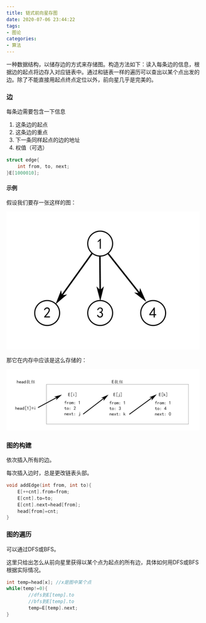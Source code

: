 ```yaml
---
title: 链式前向星存图
date: 2020-07-06 23:44:22
tags:
- 图论
categories:
- 算法
---
```


一种数据结构，以储存边的方式来存储图。构造方法如下：读入每条边的信息，根据边的起点将边存入对应链表中。通过和链表一样的遍历可以查出以某个点出发的边。除了不能直接用起点终点定位以外，前向星几乎是完美的。

<!--more-->

### 边

每条边需要包含一下信息

1. 这条边的起点
2. 这条边的重点
3. 下一条同样起点的边的地址
4. 权值（可选）

```cpp
struct edge{
	int from, to, next;
}E[1000010]; 
```



#### 示例

假设我们要存一张这样的图：

![](img/article/链式前向星存图/1.png)



那它在内存中应该是这么存储的：

![](img/article/链式前向星存图/2.png)



### 图的构建

依次插入所有的边。

每次插入边时，总是更改链表头部。

```cpp
void addEdge(int from, int to){
	E[++cnt].from=from;
	E[cnt].to=to;
	E[cnt].next=head[from];
	head[from]=cnt;
}
```



### 图的遍历

可以通过DFS或BFS。

这里只给出怎么从前向星里获得以某个点为起点的所有边，具体如何用DFS或BFS根据实际情况。

```cpp
int temp=head[x]; //x是图中某个点
while(temp!=0){
		//dfs到E[temp].to
		//bfs到E[temp].to
		temp=E[temp].next;
}
```

